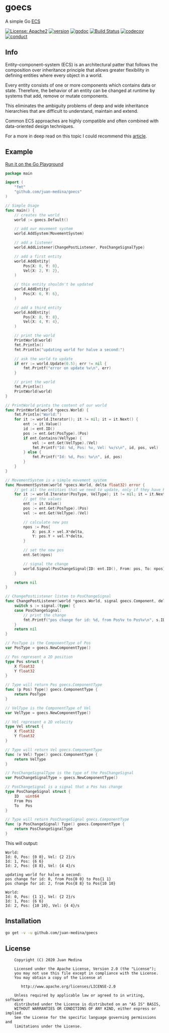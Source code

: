 # goecs
A simple Go [ECS](https://en.wikipedia.org/wiki/Entity_component_system)

[![License: Apache2](https://img.shields.io/badge/license-Apache%202-blue.svg)](/LICENSE)
[![version](https://img.shields.io/github/v/tag/juan-medina/goecs?label=version)](https://pkg.go.dev/mod/github.com/juan-medina/goecs?tab=versions)
[![godoc](https://godoc.org/github.com/juan-medina/goecs?status.svg)](https://pkg.go.dev/mod/github.com/juan-medina/goecs)
[![Build Status](https://travis-ci.com/juan-medina/goecs.svg?branch=main)](https://travis-ci.com/juan-medina/goecs)
[![codecov](https://codecov.io/gh/juan-medina/goecs/branch/main/graph/badge.svg)](https://codecov.io/gh/juan-medina/goecs)
[![conduct](https://img.shields.io/badge/code%20of%20conduct-contributor%20covenant%202.0-purple.svg?style=flat-square)](https://www.contributor-covenant.org/version/2/0/code_of_conduct/)



## Info
Entity–component–system (ECS) is an architectural patter that follows the composition over inheritance principle that allows greater flexibility in defining entities where every object in a world.

Every entity consists of one or more components which contains data or state. Therefore, the behavior of an entity can be changed at runtime by systems that add, remove or mutate components.

This eliminates the ambiguity problems of deep and wide inheritance hierarchies that are difficult to understand, maintain and extend.

Common ECS approaches are highly compatible and often combined with data-oriented design techniques.

For a more in deep read on this topic I could recommend this [article](https://medium.com/ingeniouslysimple/entities-components-and-systems-89c31464240d).

## Example

[Run it on the Go Playground](https://play.golang.org/p/xOWTIafc2Rc)
```go
package main

import (
	"fmt"
	"github.com/juan-medina/goecs"
)

// Simple Usage
func main() {
	// creates the world
	world := goecs.Default()

	// add our movement system
	world.AddSystem(MovementSystem)

	// add a listener
	world.AddListener(ChangePostListener, PosChangeSignalType)

	// add a first entity
	world.AddEntity(
		Pos{X: 0, Y: 0},
		Vel{X: 2, Y: 2},
	)

	// this entity shouldn't be updated
	world.AddEntity(
		Pos{X: 6, Y: 6},
	)

	// add a third entity
	world.AddEntity(
		Pos{X: 8, Y: 8},
		Vel{X: 4, Y: 4},
	)

	// print the world
	PrintWorld(world)
	fmt.Println()
	fmt.Println("updating world for halve a second:")

	// ask the world to update
	if err := world.Update(0.5); err != nil {
		fmt.Printf("error on update %v\n", err)
	}

	// print the world
	fmt.Println()
	PrintWorld(world)
}

// PrintWorld prints the content of our world
func PrintWorld(world *goecs.World) {
	fmt.Println("World:")
	for it := world.Iterator(); it != nil; it = it.Next() {
		ent := it.Value()
		id := ent.ID()
		pos := ent.Get(PosType).(Pos)
		if ent.Contains(VelType) {
			vel := ent.Get(VelType).(Vel)
			fmt.Printf("Id: %d, Pos: %v, Vel: %v/s\n", id, pos, vel)
		} else {
			fmt.Printf("Id: %d, Pos: %v\n", id, pos)
		}
	}
}

// MovementSystem is a simple movement system
func MovementSystem(world *goecs.World, delta float32) error {
	// get all the entities that we need to update, only if they have Pos & Vel
	for it := world.Iterator(PosType, VelType); it != nil; it = it.Next() {
		// get the values
		ent := it.Value()
		pos := ent.Get(PosType).(Pos)
		vel := ent.Get(VelType).(Vel)

		// calculate new pos
		npos := Pos{
			X: pos.X + vel.X*delta,
			Y: pos.Y + vel.Y*delta,
		}

		// set the new pos
		ent.Set(npos)

		// signal the change
		world.Signal(PosChangeSignal{ID: ent.ID(), From: pos, To: npos})
	}

	return nil
}

// ChangePostListener listen to PosChangeSignal
func ChangePostListener(world *goecs.World, signal goecs.Component, delta float32) error {
	switch s := signal.(type) {
	case PosChangeSignal:
		// print the change
		fmt.Printf("pos change for id: %d, from Pos%v to Pos%v\n", s.ID, s.From, s.To)
	}
	return nil
}

// PosType is the ComponentType of Pos
var PosType = goecs.NewComponentType()

// Pos represent a 2D position
type Pos struct {
	X float32
	Y float32
}

// Type will return Pos goecs.ComponentType
func (p Pos) Type() goecs.ComponentType {
	return PosType
}

// VelType is the ComponentType of Vel
var VelType = goecs.NewComponentType()

// Vel represent a 2D velocity
type Vel struct {
	X float32
	Y float32
}

// Type will return Vel goecs.ComponentType
func (v Vel) Type() goecs.ComponentType {
	return VelType
}

// PosChangeSignalType is the type of the PosChangeSignal
var PosChangeSignalType = goecs.NewComponentType()

// PosChangeSignal is a signal that a Pos has change
type PosChangeSignal struct {
	ID   uint64
	From Pos
	To   Pos
}

// Type will return PosChangeSignal goecs.ComponentType
func (p PosChangeSignal) Type() goecs.ComponentType {
	return PosChangeSignalType
}

```
This will output:
```
World:
Id: 0, Pos: {0 0}, Vel: {2 2}/s
Id: 1, Pos: {6 6}
Id: 2, Pos: {8 8}, Vel: {4 4}/s

updating world for halve a second:
pos change for id: 0, from Pos{0 0} to Pos{1 1}
pos change for id: 2, from Pos{8 8} to Pos{10 10}

World:
Id: 0, Pos: {1 1}, Vel: {2 2}/s
Id: 1, Pos: {6 6}
Id: 2, Pos: {10 10}, Vel: {4 4}/s
```

## Installation

```bash
go get -v -u github.com/juan-medina/goecs
```

## License

```text
    Copyright (C) 2020 Juan Medina

    Licensed under the Apache License, Version 2.0 (the "License");
    you may not use this file except in compliance with the License.
    You may obtain a copy of the License at

       http://www.apache.org/licenses/LICENSE-2.0

    Unless required by applicable law or agreed to in writing, software
    distributed under the License is distributed on an "AS IS" BASIS,
    WITHOUT WARRANTIES OR CONDITIONS OF ANY KIND, either express or implied.
    See the License for the specific language governing permissions and
    limitations under the License.
```
